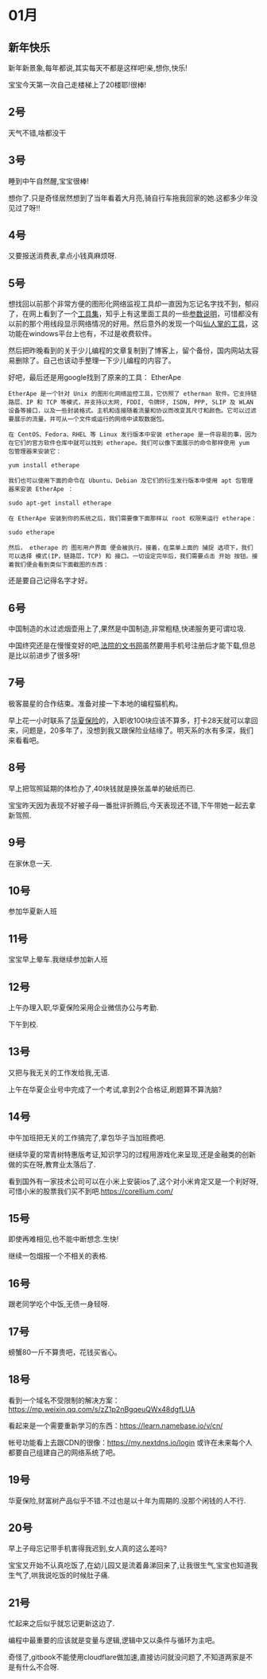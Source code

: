 # 01月
## 新年快乐
新年新景象,每年都说,其实每天不都是这样吧!亲,想你,快乐!

宝宝今天第一次自己走楼梯上了20楼耶!很棒!

## 2号
天气不错,啥都没干

## 3号
睡到中午自然醒,宝宝很棒!

想你了.只是奇怪居然想到了当年看着大月亮,骑自行车拖我回家的她.这都多少年没见过了呀!!

## 4号
又要报送消费表,拿点小钱真麻烦呀.

## 5号
想找回以前那个非常方便的图形化网络监视工具却一直因为忘记名字找不到，郁闷了，在网上看到了一个[工具集](https://www.howtoing.com/linux-network-bandwidth-monitoring-tools)，知乎上有这里面工具的一些[参数说明](https://zhuanlan.zhihu.com/p/94804765)，可惜都没有以前的那个用线段显示网络情况的好用。然后意外的发现一个叫[仙人掌的工具](https://www.howtoing.com/install-cacti-network-monitoring-on-rhel-centos-6-3-5-8-and-fedora-17-12/)，这功能在windows平台上也有，不过是收费软件。

然后把昨晚看到的关于少儿编程的文章复制到了博客上，留个备份，国内网站太容易删除了。自己也该动手整理一下少儿编程的内容了。

好吧，最后还是用google找到了原来的工具：
EtherApe

    EtherApe 是一个针对 Unix 的图形化网络监控工具，它仿照了 etherman 软件。它支持链路层、IP 和 TCP 等模式，并支持以太网, FDDI, 令牌环, ISDN, PPP, SLIP 及 WLAN 设备等接口，以及一些封装格式。主机和连接随着流量和协议而改变其尺寸和颜色。它可以过滤要展示的流量，并可从一个文件或运行的网络中读取数据包。

    在 CentOS、Fedora、RHEL 等 Linux 发行版本中安装 etherape 是一件容易的事，因为在它们的官方软件仓库中就可以找到 etherape。我们可以像下面展示的命令那样使用 yum 包管理器来安装它：

    yum install etherape

    我们也可以使用下面的命令在 Ubuntu、Debian 及它们的衍生发行版本中使用 apt 包管理器来安装 EtherApe ：

    sudo apt-get install etherape

    在 EtherApe 安装到你的系统之后，我们需要像下面那样以 root 权限来运行 etherape：

    sudo etherape

    然后， etherape 的 图形用户界面 便会被执行。接着，在菜单上面的 捕捉 选项下，我们可以选择 模式(IP，链路层，TCP) 和 接口。一切设定完毕后，我们需要点击 开始 按钮。接着我们便会看到类似下面截图的东西：

还是要自己记得名字才好。

## 6号
中国制造的水过滤烟壶用上了,果然是中国制造,非常粗糙,快递服务更可谓垃圾.

中国终究还是在慢慢变好的吧,[法院的文书网](https://wenshu.court.gov.cn)虽然要用手机号注册后才能下载,但总是比以前进步了很多呀!

## 7号
极客晨星的合作结束。准备对接一下本地的编程猫机构。

早上花一小时联系了[华夏保险](https://www.ihxlife.com/about.html)的，入职收100块应该不算多，打卡28天就可以拿回来，问题是，20多年了，没想到我又跟保险业结缘了。明天系的水有多深，我们来看看吧。

## 8号
早上把驾照延期的体检办了,40块钱就是换张盖单的破纸而已.

宝宝昨天因为表现不好被子母一番批评折腾后,今天表现还不错,下午带她一起去拿新驾照.

## 9号
在家休息一天.

## 10号
参加华夏新人班

## 11号
宝宝早上晕车.我继续参加新人班

## 12号
上午办理入职,华夏保险采用企业微信办公与考勤.

下午到校.

## 13号
又把与我无关的工作发给我,无语.

上午在华夏企业号中完成了一个考试,拿到2个合格证,刷题算不算洗脑?

## 14号
中午加班把无关的工作搞完了,拿包华子当加班费吧.

继续华夏的常青树特惠版考证,知识学习的过程用游戏化来呈现,还是金融类的创新做的实在呀,教育业太落后了.

看到国外有一家技术公司可以在小米上安装ios了,这个对小米肯定又是一个利好呀,可惜小米的股票我们买不到吧.https://corellium.com/

## 15号
即使再难相见,也不能中断想念.生快!

继续一包烟报一个不相关的表格.

## 16号
跟老同学吃个中饭,无债一身轻呀.

## 17号
螃蟹80一斤不算贵吧，花钱买省心。

## 18号
看到一个域名不受限制的解决方案：https://mp.weixin.qq.com/s/zZ1p2nBgqeuQWx48dgfLUA

看起来是一个需要重新学习的东西：https://learn.namebase.io/v/cn/

帐号功能看上去跟CDN的很像：https://my.nextdns.io/login 或许在未来每个人都要自己组建自己的网络系统了吧。

## 19号
华夏保险,财富树产品似乎不错.不过也是以十年为周期的.没那个闲钱的人不行.

## 20号
早上子母忘记带手机害得我迟到,女人真的这么差吗?

宝宝又开始不认真吃饭了,在幼儿园又是流着鼻涕回来了,让我很生气,宝宝也知道我生气了,哄我说吃饭的时候肚子痛.

## 21号
忙起来之后似乎就忘记更新这边了.

编程中最重要的应该就是变量与逻辑,逻辑中又以条件与循环为主吧。

奇怪了,gitbook不能使用cloudflare做加速,直接访问就没问题了,不知道两家是不是有什么不合呀.
